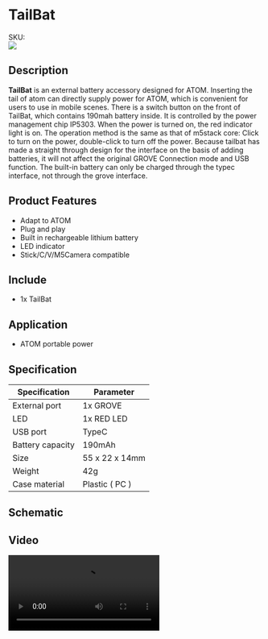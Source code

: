 # TailBat

<div class="badge badge-pill badge-primary product_sku_tag">SKU:</div>

<div class="product_pic"><img src="assets/img/product_pics/atom_base/TailBat/TailBat.webp"></div>

## Description

**TailBat** is an external battery accessory designed for ATOM. Inserting the tail of atom can directly supply power for ATOM, which is convenient for users to use in mobile scenes. There is a switch button on the front of TailBat, which contains 190mah battery inside. It is controlled by the power management chip IP5303. When the power is turned on, the red indicator light is on. The operation method is the same as that of m5stack core: Click to turn on the power, double-click to turn off the power. Because tailbat has made a straight through design for the interface on the basis of adding batteries, it will not affect the original GROVE Connection mode and USB function. The built-in battery can only be charged through the typec interface, not through the grove interface.

## Product Features

- Adapt to ATOM
- Plug and play
- Built in rechargeable lithium battery
- LED indicator
- Stick/C/V/M5Camera compatible


## Include

- 1x TailBat

## Application

- ATOM portable power

## Specification

<table class="table-1">
    <thead>
    <tr>
        <th>Specification</th>
        <th>Parameter</th>
    </tr>
    </thead>
    <tbody>
        <tr>
            <td>External port</td>
            <td>1x GROVE </td>
        </tr>
        <tr>
            <td>LED</td>
            <td>1x RED LED</td>
        </tr>
        <tr>
            <td>USB port</td>
            <td>TypeC</td>
        </tr>
        <tr>
            <td>Battery capacity</td>
            <td>190mAh</td>
        </tr>
        <tr>
            <td>Size</td>
            <td>55 x 22 x 14mm</td>
        </tr>
        <tr>
            <td>Weight</td>
            <td>42g</td>
        </tr>
        <tr>
            <td>Case material</td>
            <td>Plastic ( PC )</td>
        </tr>
     </tbody>
</table>

## Schematic



## Video

<video class="video_size" controls>
    <source src="/" type="video/mp4">
</video>

<script>

   var purchase_link = 'https://m5stack.com/collections/all/products/tailbat';


   var quickstart_link = '';

   anchor_search(purchase_link);
   scrollFunc();

</script>

